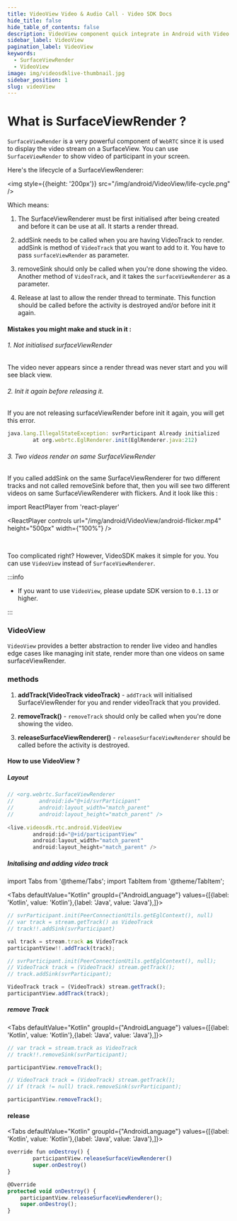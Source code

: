 ```yaml
---
title: VideoView Video & Audio Call - Video SDK Docs
hide_title: false
hide_table_of_contents: false
description: VideoView component quick integrate in Android with Video SDK to add live video & audio conferencing to your applications.
sidebar_label: VideoView
pagination_label: VideoView
keywords:
  - SurfaceViewRender
  - VideoView
image: img/videosdklive-thumbnail.jpg
sidebar_position: 1
slug: videoView
---
```


# What is SurfaceViewRender ? 

`SurfaceViewRender` is a very powerful component of `WebRTC` since it is used to display the video stream on a SurfaceView. You can use `SurfaceViewRender` to show video of participant in your screen.

Here's the lifecycle of a SurfaceViewRenderer:

<div style={{textAlign: 'center'}}>

<img style={{height: '200px'}} src="/img/android/VideoView/life-cycle.png" />

</div>

Which means:

1. The SurfaceViewRenderer must be first initialised after being created and before it can be use at all. It starts a render thread.

2. addSink needs to be called when you are having VideoTrack to render. addSink is method of `VideoTrack` that you want to add to it. You have to pass `surfaceViewRender` as parameter.

3. removeSink should only be called when you're done showing the video. Another method of `VideoTrack`, and it takes the `surfaceViewRenderer` as a parameter.

4. Release at last to allow the render thread to terminate. This function should be called before the activity is destroyed and/or before init it again.


#### Mistakes you might make and stuck in it : 

###### 1. Not initialised surfaceViewRender 

The video never appears since a render thread was never start and you will see black view.

###### 2. Init it again before releasing it.

If you are not releasing surfaceViewRender before init it again, you will get this error.

```js
java.lang.IllegalStateException: svrParticipant Already initialized
        at org.webrtc.EglRenderer.init(EglRenderer.java:212)
```

###### 3. Two videos render on same SurfaceViewRender

If you called addSink on the same SurfaceViewRenderer for two different tracks and not called removeSink before that, then you will see two different videos on same SurfaceViewRenderer with flickers. And it look like this :   

import ReactPlayer from 'react-player'

<div style={{textAlign: 'center'}}>

<ReactPlayer controls url="/img/android/VideoView/android-flicker.mp4" height="500px" width={"100%"} />

</div>

<br/>

Too complicated right? However, VideoSDK makes it simple for you. You can use `VideoView` instead of `SurfaceViewRenderer`.

:::info

- If you want to use `VideoView`, please update SDK version to `0.1.13` or higher.

:::

### VideoView

`VideoView` provides a better abstraction to render live video and handles edge cases like managing init state, render more than one videos on same surfaceViewRender.

### methods

1. **addTrack(VideoTrack videoTrack)**  -  `addTrack` will initialised SurfaceViewRender for you and render videoTrack that you provided.

2. **removeTrack()**  -  `removeTrack` should only be called when you're done showing the video.

3. **releaseSurfaceViewRenderer()**  -  `releaseSurfaceViewRenderer` should be called before the activity is destroyed.


#### How to use VideoView ?

#####  Layout

```js
// <org.webrtc.SurfaceViewRenderer 
//        android:id="@+id/svrParticipant"
//        android:layout_width="match_parent"
//        android:layout_height="match_parent" /> 
    
<live.videosdk.rtc.android.VideoView
        android:id="@+id/participantView"
        android:layout_width="match_parent"
        android:layout_height="match_parent" />
```

##### Initalising and adding video track

import Tabs from '@theme/Tabs';
import TabItem from '@theme/TabItem';

<Tabs
defaultValue="Kotlin"
groupId={"AndroidLanguage"}
values={[{label: 'Kotlin', value: 'Kotlin'},{label: 'Java', value: 'Java'},]}>

<TabItem value="Kotlin">

```js
// svrParticipant.init(PeerConnectionUtils.getEglContext(), null)
// var track = stream.getTrack() as VideoTrack
// track!!.addSink(svrParticipant)

val track = stream.track as VideoTrack
participantView!!.addTrack(track);
```

</TabItem>

<TabItem value="Java">

```js
// svrParticipant.init(PeerConnectionUtils.getEglContext(), null);
// VideoTrack track = (VideoTrack) stream.getTrack();
// track.addSink(svrParticipant);

VideoTrack track = (VideoTrack) stream.getTrack();
participantView.addTrack(track);
```

</TabItem>

</Tabs>

##### remove Track

<Tabs
defaultValue="Kotlin"
groupId={"AndroidLanguage"}
values={[{label: 'Kotlin', value: 'Kotlin'},{label: 'Java', value: 'Java'},]}>

<TabItem value="Kotlin">

```js
// var track = stream.track as VideoTrack
// track!!.removeSink(svrParticipant);

participantView.removeTrack();
```

</TabItem>

<TabItem value="Java">

```js
// VideoTrack track = (VideoTrack) stream.getTrack();
// if (track != null) track.removeSink(svrParticipant);

participantView.removeTrack();
```

</TabItem>

</Tabs>

#### release

<Tabs
defaultValue="Kotlin"
groupId={"AndroidLanguage"}
values={[{label: 'Kotlin', value: 'Kotlin'},{label: 'Java', value: 'Java'},]}>

<TabItem value="Kotlin">

```js
override fun onDestroy() {
        participantView.releaseSurfaceViewRenderer()
        super.onDestroy()
}
```

</TabItem>

<TabItem value="Java">

```js
@Override
protected void onDestroy() {
    participantView.releaseSurfaceViewRenderer();
    super.onDestroy();
}
```

</TabItem>

</Tabs>




